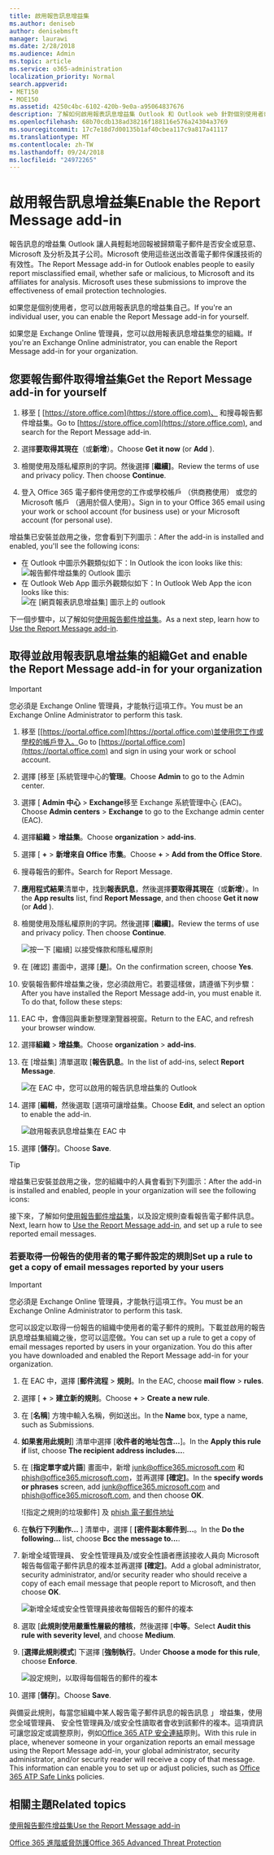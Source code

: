 ```yaml
---
title: 啟用報告訊息增益集
ms.author: deniseb
author: denisebmsft
manager: laurawi
ms.date: 2/28/2018
ms.audience: Admin
ms.topic: article
ms.service: o365-administration
localization_priority: Normal
search.appverid:
- MET150
- MOE150
ms.assetid: 4250c4bc-6102-420b-9e0a-a95064837676
description: 了解如何啟用報表訊息增益集 Outlook 和 Outlook web 針對個別使用者或整個組織。
ms.openlocfilehash: 68b70cdb138ad38216f188116e576a24304a3769
ms.sourcegitcommit: 17c7e18d7d00135b1af40cbea117c9a817a41117
ms.translationtype: MT
ms.contentlocale: zh-TW
ms.lasthandoff: 09/24/2018
ms.locfileid: "24972265"
---
```

# <a name="enable-the-report-message-add-in"></a><span data-ttu-id="920cf-103">啟用報告訊息增益集</span><span class="sxs-lookup"><span data-stu-id="920cf-103">Enable the Report Message add-in</span></span>

<span data-ttu-id="920cf-p101">報告訊息的增益集 Outlook 讓人員輕鬆地回報被歸類電子郵件是否安全或惡意、 Microsoft 及分析及其子公司。Microsoft 使用這些送出改善電子郵件保護技術的有效性。</span><span class="sxs-lookup"><span data-stu-id="920cf-p101">The Report Message add-in for Outlook enables people to easily report misclassified email, whether safe or malicious, to Microsoft and its affiliates for analysis. Microsoft uses these submissions to improve the effectiveness of email protection technologies.</span></span>
  
<span data-ttu-id="920cf-106">如果您是個別使用者，您可以啟用報表訊息的增益集自己。</span><span class="sxs-lookup"><span data-stu-id="920cf-106">If you're an individual user, you can enable the Report Message add-in for yourself.</span></span> 
  
<span data-ttu-id="920cf-107">如果您是 Exchange Online 管理員，您可以啟用報表訊息增益集您的組織。</span><span class="sxs-lookup"><span data-stu-id="920cf-107">If you're an Exchange Online administrator, you can enable the Report Message add-in for your organization.</span></span>
    
## <a name="get-the-report-message-add-in-for-yourself"></a><span data-ttu-id="920cf-108">您要報告郵件取得增益集</span><span class="sxs-lookup"><span data-stu-id="920cf-108">Get the Report Message add-in for yourself</span></span>

1. <span data-ttu-id="920cf-109">移至 [ [https://store.office.com](https://store.office.com)、 和搜尋報告郵件增益集。</span><span class="sxs-lookup"><span data-stu-id="920cf-109">Go to [https://store.office.com](https://store.office.com), and search for the Report Message add-in.</span></span>
    
2. <span data-ttu-id="920cf-110">選擇**要取得其現在**（或**新增**）。</span><span class="sxs-lookup"><span data-stu-id="920cf-110">Choose **Get it now** (or **Add** ).</span></span> 
    
3. <span data-ttu-id="920cf-p102">檢閱使用及隱私權原則的字詞。然後選擇 [**繼續]**。</span><span class="sxs-lookup"><span data-stu-id="920cf-p102">Review the terms of use and privacy policy. Then choose **Continue**.</span></span> 
    
4. <span data-ttu-id="920cf-113">登入 Office 365 電子郵件使用您的工作或學校帳戶 （供商務使用） 或您的 Microsoft 帳戶 （適用於個人使用）。</span><span class="sxs-lookup"><span data-stu-id="920cf-113">Sign in to your Office 365 email using your work or school account (for business use) or your Microsoft account (for personal use).</span></span>
    
<span data-ttu-id="920cf-114">增益集已安裝並啟用之後，您會看到下列圖示：</span><span class="sxs-lookup"><span data-stu-id="920cf-114">After the add-in is installed and enabled, you'll see the following icons:</span></span> 

- <span data-ttu-id="920cf-115">在 Outlook 中圖示外觀類似如下：</span><span class="sxs-lookup"><span data-stu-id="920cf-115">In Outlook the icon looks like this:</span></span> <br/> ![報告郵件增益集的 Outlook 圖示](media/OutlookReportMessageIcon.png)<br/>
- <span data-ttu-id="920cf-117">在 Outlook Web App 圖示外觀類似如下：</span><span class="sxs-lookup"><span data-stu-id="920cf-117">In Outlook Web App the icon looks like this:</span></span><br/>![在 [網頁報表訊息增益集] 圖示上的 outlook](media/d9326d0b-1769-4bc2-ae58-51f0ebc69a17.png)<br/>

  
<span data-ttu-id="920cf-119">下一個步驟中，以了解如何[使用報告郵件增益集](https://support.office.com/article/b5caa9f1-cdf3-4443-af8c-ff724ea719d2)。</span><span class="sxs-lookup"><span data-stu-id="920cf-119">As a next step, learn how to [Use the Report Message add-in](https://support.office.com/article/b5caa9f1-cdf3-4443-af8c-ff724ea719d2).</span></span>
  
## <a name="get-and-enable-the-report-message-add-in-for-your-organization"></a><span data-ttu-id="920cf-120">取得並啟用報表訊息增益集的組織</span><span class="sxs-lookup"><span data-stu-id="920cf-120">Get and enable the Report Message add-in for your organization</span></span>

> [!IMPORTANT]
> <span data-ttu-id="920cf-121">您必須是 Exchange Online 管理員，才能執行這項工作。</span><span class="sxs-lookup"><span data-stu-id="920cf-121">You must be an Exchange Online Administrator to perform this task.</span></span>
  
1. <span data-ttu-id="920cf-122">移至 [[https://portal.office.com](https://portal.office.com)並使用您工作或學校的帳戶登入。</span><span class="sxs-lookup"><span data-stu-id="920cf-122">Go to [https://portal.office.com](https://portal.office.com) and sign in using your work or school account.</span></span> 
    
2. <span data-ttu-id="920cf-123">選擇 [移至 [系統管理中心的**管理**。</span><span class="sxs-lookup"><span data-stu-id="920cf-123">Choose **Admin** to go to the Admin center.</span></span> 
    
3. <span data-ttu-id="920cf-124">選擇 [ **Admin 中心** \> **Exchange**移至 Exchange 系統管理中心 (EAC)。</span><span class="sxs-lookup"><span data-stu-id="920cf-124">Choose **Admin centers** \> **Exchange** to go to the Exchange admin center (EAC).</span></span> 
    
4. <span data-ttu-id="920cf-125">選擇**組織** \> **增益集**。</span><span class="sxs-lookup"><span data-stu-id="920cf-125">Choose **organization** \> **add-ins**.</span></span> 
    
5. <span data-ttu-id="920cf-126">選擇 [ **+** \> **新增來自 Office 市集**。</span><span class="sxs-lookup"><span data-stu-id="920cf-126">Choose **+** \> **Add from the Office Store**.</span></span> 
    
6. <span data-ttu-id="920cf-127">搜尋報告的郵件。</span><span class="sxs-lookup"><span data-stu-id="920cf-127">Search for Report Message.</span></span>
    
7. <span data-ttu-id="920cf-128">**應用程式結果**清單中，找到**報表訊息**，然後選擇**要取得其現在**（或**新增**）。</span><span class="sxs-lookup"><span data-stu-id="920cf-128">In the **App results** list, find **Report Message**, and then choose **Get it now** (or **Add** ).</span></span> 
    
8. <span data-ttu-id="920cf-p103">檢閱使用及隱私權原則的字詞。然後選擇 [**繼續]**。</span><span class="sxs-lookup"><span data-stu-id="920cf-p103">Review the terms of use and privacy policy. Then choose **Continue**.</span></span> 
    
    ![按一下 [繼續] 以接受條款和隱私權原則](media/3c813cd6-1601-4791-97dc-f8edbbd3fb6b.png)
  
9. <span data-ttu-id="920cf-132">在 [確認] 畫面中，選擇 [**是**]。</span><span class="sxs-lookup"><span data-stu-id="920cf-132">On the confirmation screen, choose **Yes**.</span></span> 
    
10. <span data-ttu-id="920cf-p104">安裝報告郵件增益集之後，您必須啟用它。若要這樣做，請遵循下列步驟：</span><span class="sxs-lookup"><span data-stu-id="920cf-p104">After you have installed the Report Message add-in, you must enable it. To do that, follow these steps:</span></span>
    
1. <span data-ttu-id="920cf-135">EAC 中，會傳回與重新整理瀏覽器視窗。</span><span class="sxs-lookup"><span data-stu-id="920cf-135">Return to the EAC, and refresh your browser window.</span></span>
    
2. <span data-ttu-id="920cf-136">選擇**組織** \> **增益集**。</span><span class="sxs-lookup"><span data-stu-id="920cf-136">Choose **organization** \> **add-ins**.</span></span> 
    
3. <span data-ttu-id="920cf-137">在 [增益集] 清單選取 [**報告訊息**。</span><span class="sxs-lookup"><span data-stu-id="920cf-137">In the list of add-ins, select **Report Message**.</span></span> 
    
    ![在 EAC 中，您可以啟用的報告訊息增益集的 Outlook](media/b496743c-55fa-4cdb-aa06-0b2a7aec6dab.png)
  
4. <span data-ttu-id="920cf-139">選擇 [**編輯**，然後選取 [選項可讓增益集。</span><span class="sxs-lookup"><span data-stu-id="920cf-139">Choose **Edit**, and select an option to enable the add-in.</span></span> 
    
    ![啟用報表訊息增益集在 EAC 中](media/578b1b66-3620-4a8a-9819-1c9cc6836f37.png)
  
5. <span data-ttu-id="920cf-141">選擇 [**儲存**]。</span><span class="sxs-lookup"><span data-stu-id="920cf-141">Choose **Save**.</span></span> 
    
> [!TIP]
> <span data-ttu-id="920cf-142">增益集已安裝並啟用之後，您的組織中的人員會看到下列圖示：</span><span class="sxs-lookup"><span data-stu-id="920cf-142">After the add-in is installed and enabled, people in your organization will see the following icons:</span></span> 
  
<span data-ttu-id="920cf-143">接下來，了解如何[使用報告郵件增益集](https://support.office.com/article/b5caa9f1-cdf3-4443-af8c-ff724ea719d2)，以及設定規則查看報告電子郵件訊息。</span><span class="sxs-lookup"><span data-stu-id="920cf-143">Next, learn how to [Use the Report Message add-in](https://support.office.com/article/b5caa9f1-cdf3-4443-af8c-ff724ea719d2), and set up a rule to see reported email messages.</span></span>
  
### <a name="set-up-a-rule-to-get-a-copy-of-email-messages-reported-by-your-users"></a><span data-ttu-id="920cf-144">若要取得一份報告的使用者的電子郵件設定的規則</span><span class="sxs-lookup"><span data-stu-id="920cf-144">Set up a rule to get a copy of email messages reported by your users</span></span>

> [!IMPORTANT]
> <span data-ttu-id="920cf-145">您必須是 Exchange Online 管理員，才能執行這項工作。</span><span class="sxs-lookup"><span data-stu-id="920cf-145">You must be an Exchange Online Administrator to perform this task.</span></span>
  
<span data-ttu-id="920cf-p105">您可以設定以取得一份報告的組織中使用者的電子郵件的規則。下載並啟用的報告訊息增益集組織之後，您可以這麼做。</span><span class="sxs-lookup"><span data-stu-id="920cf-p105">You can set up a rule to get a copy of email messages reported by users in your organization. You do this after you have downloaded and enabled the Report Message add-in for your organization.</span></span>
  
1. <span data-ttu-id="920cf-148">在 EAC 中，選擇 [**郵件流程** \> **規則**。</span><span class="sxs-lookup"><span data-stu-id="920cf-148">In the EAC, choose **mail flow** \> **rules**.</span></span> 
    
2. <span data-ttu-id="920cf-149">選擇 [ **+** \> **建立新的規則**。</span><span class="sxs-lookup"><span data-stu-id="920cf-149">Choose **+** \> **Create a new rule**.</span></span> 
    
3. <span data-ttu-id="920cf-150">在 [**名稱**] 方塊中輸入名稱，例如送出。</span><span class="sxs-lookup"><span data-stu-id="920cf-150">In the **Name** box, type a name, such as Submissions.</span></span>
    
4. <span data-ttu-id="920cf-151">**如果套用此規則**] 清單中選擇 [**收件者的地址包含...**]。</span><span class="sxs-lookup"><span data-stu-id="920cf-151">In the **Apply this rule if** list, choose **The recipient address includes...**.</span></span> 
    
5. <span data-ttu-id="920cf-152">在 [**指定單字或片語**] 畫面中，新增 junk@office365.microsoft.com 和 phish@office365.microsoft.com，並再選擇 **[確定]**。</span><span class="sxs-lookup"><span data-stu-id="920cf-152">In the **specify words or phrases** screen, add junk@office365.microsoft.com and phish@office365.microsoft.com, and then choose **OK**.</span></span> 
    
    ![指定之規則的垃圾郵件] 及 [phish 電子郵件地址](media/018c1833-f336-4333-a45c-f2e8b75cd698.png)
  
6. <span data-ttu-id="920cf-154">在**執行下列動作...** ] 清單中，選擇 [ **[密件副本郵件到...**。</span><span class="sxs-lookup"><span data-stu-id="920cf-154">In the **Do the following...** list, choose **Bcc the message to...**.</span></span> 
    
7. <span data-ttu-id="920cf-155">新增全域管理員、 安全性管理員及/或安全性讀者應該接收人員向 Microsoft 報告每個電子郵件訊息的複本並再選擇 **[確定]**。</span><span class="sxs-lookup"><span data-stu-id="920cf-155">Add a global administrator, security administrator, and/or security reader who should receive a copy of each email message that people report to Microsoft, and then choose **OK**.</span></span> 
    
    ![新增全域或安全性管理員接收每個報告的郵件的複本](media/a91ab9d1-66f2-4a2e-9dc1-f9f81a2298ad.png)
  
8. <span data-ttu-id="920cf-157">選取 [**此規則使用嚴重性層級的稽核**，然後選擇 [**中等**。</span><span class="sxs-lookup"><span data-stu-id="920cf-157">Select **Audit this rule with severity level**, and choose **Medium**.</span></span> 
    
9. <span data-ttu-id="920cf-158">[**選擇此規則模式**] 下選擇 [**強制執行**。</span><span class="sxs-lookup"><span data-stu-id="920cf-158">Under **Choose a mode for this rule**, choose **Enforce**.</span></span> 
    
    ![設定規則，以取得每個報告的郵件的複本](media/f1cd95ce-e40d-4a8a-8f48-893469eba691.png)
  
10. <span data-ttu-id="920cf-160">選擇 [**儲存**]。</span><span class="sxs-lookup"><span data-stu-id="920cf-160">Choose **Save**.</span></span> 
    
<span data-ttu-id="920cf-p106">與備妥此規則，每當您組織中某人報告電子郵件訊息的報告訊息 」 增益集，使用您全域管理員、 安全性管理員及/或安全性讀取者會收到該郵件的複本。這項資訊可讓您設定或調整原則，例如[Office 365 ATP 安全連結](atp-safe-links.md)原則。</span><span class="sxs-lookup"><span data-stu-id="920cf-p106">With this rule in place, whenever someone in your organization reports an email message using the Report Message add-in, your global administrator, security administrator, and/or security reader will receive a copy of that message. This information can enable you to set up or adjust policies, such as [Office 365 ATP Safe Links](atp-safe-links.md) policies.</span></span> 
  
## <a name="related-topics"></a><span data-ttu-id="920cf-163">相關主題</span><span class="sxs-lookup"><span data-stu-id="920cf-163">Related topics</span></span>

[<span data-ttu-id="920cf-164">使用報告郵件增益集</span><span class="sxs-lookup"><span data-stu-id="920cf-164">Use the Report Message add-in</span></span>](https://support.office.com/article/b5caa9f1-cdf3-4443-af8c-ff724ea719d2)
  
[<span data-ttu-id="920cf-165">Office 365 進階威脅防護</span><span class="sxs-lookup"><span data-stu-id="920cf-165">Office 365 Advanced Threat Protection</span></span>](office-365-atp.md)
  

